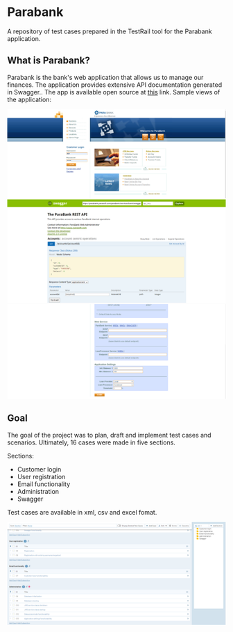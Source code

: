 # Parabank

A repository of test cases prepared in the TestRail tool for the Parabank application.

## What is Parabank?

Parabank is the bank's web application that allows us to manage our finances. The application provides extensive API documentation generated in Swagger.. The app is available open source at [this](https://parabank.parasoft.com/parabank/index.htm) link. Sample views of the application:

<img title="Parabank" alt="Parabank" src="/parabank01.PNG">
<img title="Parabank" alt="Parabank" src="https://github.com/iNezerr/parabank1/blob/main/parabank03.PNG">
<img title="Parabank" alt="Parabank" src="https://github.com/iNezerr/parabank1/blob/main/parabank02.PNG">

## Goal

The goal of the project was to plan, draft and implement test cases and scenarios. Ultimately, 16 cases were made in five sections.

Sections:
- Customer login   
- User registration  
- Email functionality   
- Administration 
- Swagger

Test cases are available in xml, csv and excel fomat.

<img title="Parabank" alt="Parabank" src="https://github.com/iNezerr/parabank1/blob/main/parabank04.PNG">
